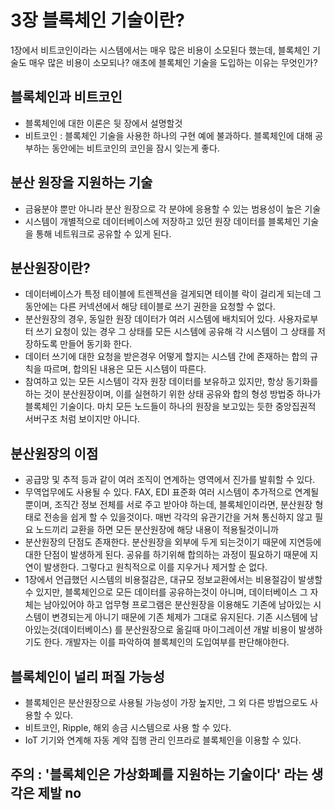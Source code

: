 # 3장 블록체인 기술이란?

1장에서 비트코인이라는 시스템에서는 매우 많은 비용이 소모된다 했는데, 블록체인 기술도 매우 많은 비용이 소모되나? 애초에 블록체인 기술을 도입하는 이유는 무엇인가?

## 블록체인과 비트코인

- 블록체인에 대한 이론은 뒷 장에서 설명할것
- 비트코인 : 블록체인 기술을 사용한 하나의 구현 예에 불과하다. 블록체인에 대해 공부하는 동안에는 비트코인의 코인을 잠시 잊는게 좋다.

## 분산 원장을 지원하는 기술
- 금융분야 뿐만 아니라 분산 원장으로 각 분야에 응용할 수 있는 범용성이 높은 기술
- 시스템이 개별적으로 데이터베이스에 저장하고 있던 원장 데이터를 블록체인 기술을 통해 네트워크로 공유할 수 있게 된다.

## 분산원장이란?
- 데이터베이스가 특정 테이블에 트렌젝션을 걸게되면 테이블 락이 걸리게 되는데 그 동안에는 다른 커넥션에서 해당 테이블로 쓰기 권한을 요청할 수 없다. 
- 분산원장의 경우, 동일한 원장 데이터가 여러 시스템에 배치되어 있다. 사용자로부터 쓰기 요청이 있는 경우 그 상태를 모든 시스템에 공유해 각 시스템이 그 상태를 저장하도록 만들어 동기화 한다.
- 데이터 쓰기에 대한 요청을 받은경우 어떻게 할지는 시스템 간에 존재하는 합의 규칙을 따르며, 합의된 내용은 모든 시스템이 따른다.
- 참여하고 있는 모든 시스템이 각자 원장 데이터를 보유하고 있지만, 항상 동기화를 하는 것이 분산원장이며, 이를 실현하기 위한 상태 공유와 합의 형성 방법중 하나가 블록체인 기술이다. 마치 모든 노드들이 하나의 원장을 보고있는 듯한 중앙집권적 서버구조 처럼 보이지만 아니다.

## 분산원장의 이점
- 공급망 및 추적 등과 같이 여러 조직이 연계하는 영역에서 진가를 발휘할 수 있다.
- 무역업무에도 사용될 수 있다. FAX, EDI 표준화 여러 시스템이 추가적으로 연계될 뿐이며, 조직간 정보 전체를 서로 주고 받아야 하는데, 블록체인이라면, 분산원장 형태로 전송을 쉽게 할 수 있을것이다. 매번 각각의 유관기간을 거쳐 통신하지 않고 필요 노드끼리 교환을 하면 모든 분산원장에 해당 내용이 적용될것이니까
- 분산원장의 단점도 존재한다. 분산원장을 외부에 두게 되는것이기 때문에 지연등에 대한 단점이 발생하게 된다. 공유를 하기위해 합의하는 과정이 필요하기 때문에 지연이 발생한다. 그렇다고 원칙적으로 이를 지우거나 제거할 순 없다.
- 1장에서 언급했던 시스템의 비용절감은, 대규모 정보교환에서는 비용절감이 발생할 수 있지만, 블록체인으로 모든 데이터를 공유하는것이 아니며, 데이터베이스 그 자체는 남아있어야 하고 업무형 프로그램은 분산원장을 이용해도 기존에 남아있는 시스템이 변경되는게 아니기 때문에 기존 체제가 그대로 유지된다. 기존 시스템에 남아있는것(데이터베이스) 를 분산원장으로 옮길때 마이그레이션 개발 비용이 발생하기도 한다. 개발자는 이를 파악하여 블록체인의 도입여부를 판단해야한다.

## 블록체인이 널리 퍼질 가능성
- 블록체인은 분산원장으로 사용될 가능성이 가장 높지만, 그 외 다른 방법으로도 사용할 수 있다.
- 비트코인, Ripple, 해외 송금 시스템으로 사용 할 수 있다.
- IoT 기기와 연계해 자동 계약 집행 관리 인프라로 블록체인을 이용할 수 있다.

## 주의 : '블록체인은 가상화폐를 지원하는 기술이다' 라는 생각은 제발 no


